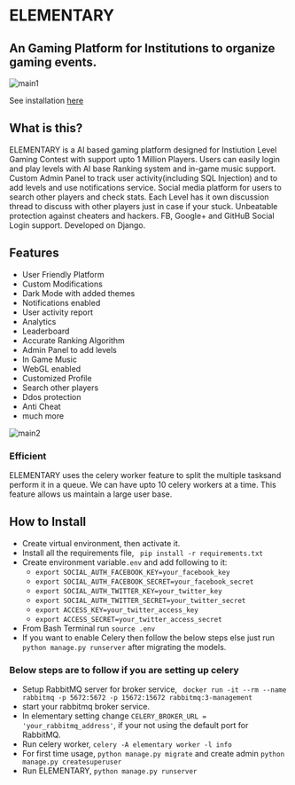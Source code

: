 # ELEMENTARY 

## An Gaming Platform for Institutions to organize gaming events.


![main1](https://user-images.githubusercontent.com/28597524/99024925-a859b580-258d-11eb-8f9a-1b944e36b209.jpg "ELEMENTARY")

See installation [here](#how-to-install)

## What is this?
ELEMENTARY is a AI based gaming platform designed for Instiution Level Gaming Contest with support upto 1 Million Players.
Users can easily login and play levels with AI base Ranking system and in-game music support.
Custom Admin Panel to track user activity(including SQL Injection) and to add levels and use notifications service.
Social media platform for users to search other players and check stats.
Each Level has it own discussion thread to discuss with other players just in case if your stuck.
Unbeatable protection against cheaters and hackers.
FB, Google+ and GitHuB Social Login support.
Developed on Django.


## Features
- User Friendly Platform
- Custom Modifications
- Dark Mode with added themes
- Notifications enabled  
- User activity report
- Analytics
- Leaderboard
- Accurate Ranking Algorithm
- Admin Panel to add levels
- In Game Music
- WebGL enabled
- Customized Profile
- Search other players
- Ddos protection
- Anti Cheat
- much more

![main2](https://user-images.githubusercontent.com/28597524/99024968-bb6c8580-258d-11eb-933f-c8a35068a8f1.jpg "ELEMENTARY UI")

### Efficient
ELEMENTARY uses the celery worker feature to split the multiple tasksand perform it in a queue.
We can have upto 10 celery workers at a time. This feature allows us maintain a large user base.


## How to Install
- Create virtual environment, then activate it.
- Install all the requirements file, ``` pip install -r requirements.txt```
- Create environment variable```.env``` and add following to it:
  - ```export SOCIAL_AUTH_FACEBOOK_KEY=your_facebook_key```
  - ```export SOCIAL_AUTH_FACEBOOK_SECRET=your_facebook_secret```
  - ```export SOCIAL_AUTH_TWITTER_KEY=your_twitter_key```
  - ```export SOCIAL_AUTH_TWITTER_SECRET=your_twitter_secret```
  - ```export ACCESS_KEY=your_twitter_access_key```
  - ```export ACCESS_SECRET=your_twitter_access_secret```
- From Bash Terminal run ```source .env```
- If you want to enable Celery then follow the below steps else just run  ```python manage.py runserver``` after migrating the models.
### Below steps are to follow if you are setting up celery
- Setup RabbitMQ server for broker service, ``` docker run -it --rm --name rabbitmq -p 5672:5672 -p 15672:15672 rabbitmq:3-management```
- start your rabbitmq broker service.
- In elementary setting change ```CELERY_BROKER_URL = 'your_rabbitmq_address'```, if your not using the default port for RabbitMQ.
- Run celery worker, ```celery -A elementary worker -l info```
- For first time usage, ```python manage.py migrate``` and create admin ```python manage.py createsuperuser```
- Run ELEMENTARY, ```python manage.py runserver```





